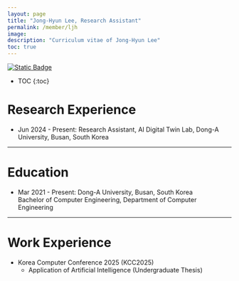 ```yaml
---
layout: page
title: "Jong-Hyun Lee, Research Assistant"
permalink: /member/ljh
image: 
description: "Curriculum vitae of Jong-Hyun Lee"
toc: true
---
```


[![Static Badge](https://img.shields.io/badge/CV-2AFFDA?logo=readdotcv&color=White)](../members/UnderGrad/Lee-Jong-Hyun.pdf)

* TOC
{:toc}

# Research Experience
 
* Jun 2024 - Present: Research Assistant, AI Digital Twin Lab, Dong-A University, Busan, South Korea

***

# Education

* Mar 2021 - Present: Dong-A University, Busan, South Korea <br> Bachelor of Computer Engineering, Department of Computer Engineering

***

# Work Experience

* Korea Computer Conference 2025 (KCC2025)  
    * Application of Artificial Intelligence (Undergraduate Thesis)
